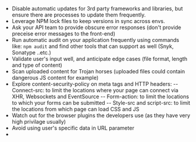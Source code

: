 - Disable automatic updates for 3rd party frameworks and libraries, but ensure there are processes to update them frequently.
- Leverage NPM lock files to keep versions in sync across envs.
- Ask your API team to provide obscure error responses (don't provide preceise error messages to the front-end)
- Run automatic audit on your application frequently using commands like: 
`npm audit`
and find other tools that can support as well (Snyk, Sonatype ..etc.)
- Validate user's input well, and anticipate edge cases (file format, length and type of content)
- Scan uploaded content for Trojan horses (uploaded files could contain dangerous JS content for example)
- Explore content-security-policy on meta tags and HTTP headers:
-- Connect-src: to limit the locations where your page can connect via XHR, Websockets and EventSource
-- Form-action: to limit the locations to which your forms can be submitted
-- Style-src and script-src: to limit the locations from which page can load CSS and JS
- Watch out for the browser plugins the developers use (as they have very high privilage usually)
- Avoid using user's specific data in URL parameter
-